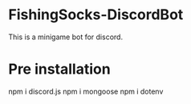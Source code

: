 # FishingSocks-DiscordBot
This is a minigame bot for discord.

# Pre installation
npm i discord.js
npm i mongoose
npm i dotenv

